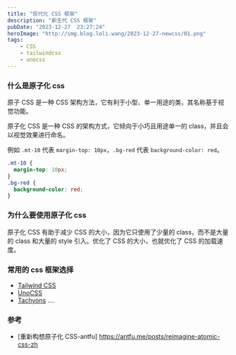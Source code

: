 ```yaml
---
title: "现代化 CSS 框架"
description: "新生代 CSS 框架"
pubDate: "2023-12-27  23:27:24"
heroImage: "http://img.blog.loli.wang/2023-12-27-newcss/01.png"
tags:
    - CSS
    - tailwindcss
    - unocss
---
```


### 什么是原子化 css

原子 CSS 是一种 CSS 架构方法，它有利于小型、单一用途的类，其名称基于视觉功能。

原子化 CSS 是一种 CSS 的架构方式，它倾向于小巧且用途单一的 class，并且会以视觉效果进行命名。

例如 `.mt-10` 代表 `margin-top: 10px`，`.bg-red` 代表 `background-color: red`。

```css
.mt-10 {
  margin-top: 10px;
}
.bg-red {
  background-color: red;
}
```

### 为什么要使用原子化 css

原子化 CSS 有助于减少 CSS 的大小，因为它只使用了少量的 class，而不是大量的 class 和大量的 style 引入。优化了 CSS 的大小，也就优化了 CSS 的加载速度。

### 常用的 css 框架选择

- [Tailwind CSS](https://tailwindcss.com/)
- [UnoCSS](https://unocss.dev/)
- [Tachyons](https://tachyons.io/)
  ....

### 参考

- [重新构想原子化 CSS-antfu] https://antfu.me/posts/reimagine-atomic-css-zh
